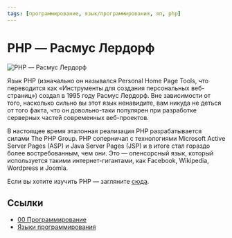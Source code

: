 ```yaml
---
tags: [программирование, язык/программирования, яп, php]
---
```

# PHP — Расмус Лердорф

![PHP — Расмус Лердорф](../assets/PHP%20-%20%D0%A0%D0%B0%D1%81%D0%BC%D1%83%D1%81%20%D0%9B%D0%B5%D1%80%D0%B4%D0%BE%D1%80%D1%84.jpg)

Язык PHP (изначально он назывался Personal Home Page Tools, что переводится как «Инструменты для создания персональных веб-страниц») создал в 1995 году Расмус Лердорф. Вне зависимости от того, насколько сильно вы этот язык ненавидите, вам никуда не деться от того факта, что он довольно-таки популярен при разработке серверных частей современных веб-проектов.  
  
В настоящее время эталонная реализация PHP разрабатывается силами The PHP Group. PHP соперничал с технологиями Microsoft Active Server Pages (ASP) и Java Server Pages (JSP) и в итоге стал гораздо более востребованным, чем они. Это — опенсорсный язык, который используется такими интернет-гигантами, как Facebook, Wikipedia, Wordpress и Joomla.

Если вы хотите изучить PHP — загляните [сюда](https://freecoursesite.com/php-for-beginners-become-a-php-master-cms-project-1/).

## Ссылки

- [00 Программирование](00%20%D0%9F%D1%80%D0%BE%D0%B3%D1%80%D0%B0%D0%BC%D0%BC%D0%B8%D1%80%D0%BE%D0%B2%D0%B0%D0%BD%D0%B8%D0%B5.md)
- [Языки программирования](%D0%AF%D0%B7%D1%8B%D0%BA%D0%B8%20%D0%BF%D1%80%D0%BE%D0%B3%D1%80%D0%B0%D0%BC%D0%BC%D0%B8%D1%80%D0%BE%D0%B2%D0%B0%D0%BD%D0%B8%D1%8F.md)
